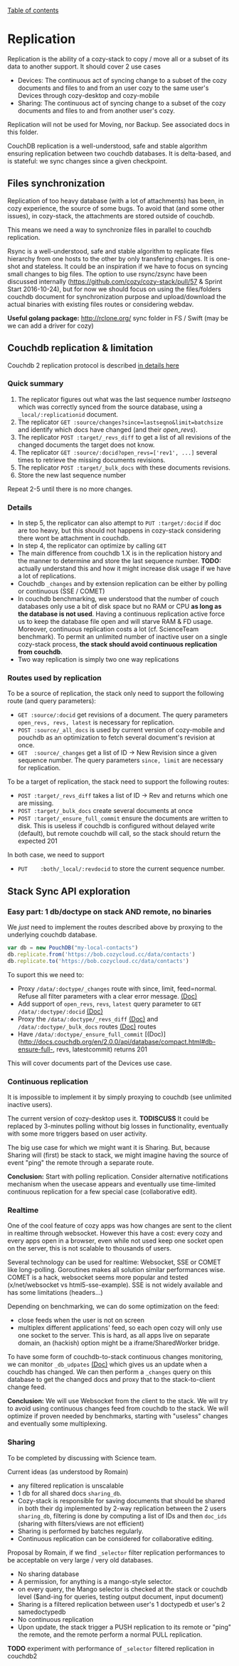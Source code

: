 [Table of contents](./README.md#table-of-contents)

# Replication

Replication is the ability of a cozy-stack to copy / move all or a subset of its data to another support. It should cover 2 use cases

- Devices: The continuous act of syncing change to a subset of the cozy documents and files to and from an user cozy to the same user's Devices through cozy-desktop and cozy-mobile
- Sharing: The continuous act of syncing change to a subset of the cozy documents and files to and from another user's cozy.

Replication will not be used for Moving, nor Backup. See associated docs in this folder.

CouchDB replication is a well-understood, safe and stable algorithm ensuring replication between two couchdb databases. It is delta-based, and is stateful: we sync changes since a given checkpoint.

## Files synchronization

Replication of too heavy database (with a lot of attachments) has been, in cozy experience, the source of some bugs. To avoid that (and some other issues), in cozy-stack, the attachments are stored outside of couchdb.

This means we need a way to synchronize files in parallel to couchdb replication.

Rsync is a well-understood, safe and stable algorithm to replicate files hierarchy from one hosts to the other by only transfering changes. It is one-shot and stateless. It could be an inspiration if we have to focus on syncing small changes to big files. The option to use rsync/zsync have been discussed internally (https://github.com/cozy/cozy-stack/pull/57 & Sprint Start 2016-10-24), but for now we should focus on using the files/folders couchdb document for synchronization purpose and upload/download the actual binaries with existing files routes or considering webdav.

**Useful golang package:** http://rclone.org/ sync folder in FS / Swift  (may be we can add a driver for cozy)

## Couchdb replication & limitation

Couchdb 2 replication protocol is described [in details here ](http://docs.couchdb.org/en/2.0.0/replication/protocol.html)


### Quick summary

1. The replicator figures out what was the last sequence number *lastseqno* which was correctly synced from the source database, using a `_local/:replicationid` document.
2. The replicator `GET :source/changes?since=lastseqno&limit=batchsize` and identify which docs have changed (and their *open_revs*).
3. The replicator `POST :target/_revs_diff` to get a list of all revisions of the changed documents the target does not know.
4. The replicator `GET :source/:docid?open_revs=['rev1', ...]` several times to retrieve the missing documents revisions.
5. The replicator `POST :target/_bulk_docs` with these documents revisions.
6. Store the new last sequence number

Repeat 2-5 until there is no more changes.

### Details

- In step 5, the replicator can also attempt to `PUT :target/:docid` if doc are too heavy, but this should not happens in cozy-stack considering there wont be attachment in couchdb.
- In step 4, the replicator can optimize by calling `GET `
- The main difference from couchdb 1.X is in the replication history and the manner to determine and store the last sequence number. **TODO:** actually understand this and how it might increase disk usage if we have a lot of replications.
- Couchdb `_changes` and by extension replication can be either by polling or continuous (SSE / COMET)
- In couchdb benchmarking, we understood that the number of couch databases only use a bit of disk space but no RAM or CPU **as long as the database is not used**. Having a continuous replication active force us to keep the database file open and will starve RAM & FD usage. Moreover, continuous replication costs a lot (cf. ScienceTeam benchmark). To permit an unlimited number of inactive user on a single cozy-stack process, **the stack should avoid continuous replication from couchdb**.
- Two way replication is simply two one way replications


### Routes used by replication

To be a source of replication, the stack only need to support the following route (and query parameters):

- `GET :source/:docid` get revisions of a document. The query parameters `open_revs, revs, latest` is necessary for replication.
- `POST :source/_all_docs` is used by current version of cozy-mobile and pouchdb as an optimization to fetch several document's revision at once.
- `GET  :source/_changes` get a list of ID -> New Revision since a given sequence number. The query parameters `since, limit` are necessary for replication.

To be a target of replication, the stack need to support the following routes:

- `POST :target/_revs_diff` takes a list of ID -> Rev and returns which one are missing.
- `POST :target/_bulk_docs` create several documents at once
- `POST :target/_ensure_full_commit` ensure the documents are written to disk. This is useless if couchdb is configured without delayed write (default), but remote couchdb will call, so the stack should return the expected 201

In both case, we need to support

- `PUT    :both/_local/:revdocid` to store the current sequence number.

## Stack Sync API exploration


### Easy part: 1 db/doctype on stack AND remote, no binaries
We *just* need to implement the routes described above by proxying to the underlying couchdb database.

```javascript
var db = new PouchDB("my-local-contacts")
db.replicate.from('https://bob.cozycloud.cc/data/contacts')
db.replicate.to('https://bob.cozycloud.cc/data/contacts')
```

To suport this we need to:
- Proxy `/data/:doctype/_changes` route with since, limit, feed=normal. Refuse all filter parameters with a clear error message. [(Doc)](http://docs.couchdb.org/en/2.0.0/api/database/changes.html)
- Add support of `open_revs`, `revs`, `latest` query parameter to `GET /data/:doctype/:docid` [(Doc) ](http://docs.couchdb.org/en/2.0.0/api/document/common.html?highlight=open_revs#get--db-docid)
- Proxy the `/data/:doctype/_revs_diff` [(Doc)](http://docs.couchdb.org/en/2.0.0/api/database/misc.html#db-revs-diff) and `/data/:doctype/_bulk_docs` routes [(Doc)](http://docs.couchdb.org/en/2.0.0/api/database/bulk-api.html) routes
- Have `/data/:doctype/_ensure_full_commit` [(Doc)](http://docs.couchdb.org/en/2.0.0/api/database/compact.html#db-ensure-full-, revs, latestcommit) returns 201

This will cover documents part of the Devices use case.


### Continuous replication

It is impossible to implement it by simply proxying to couchdb (see unlimited inactive users).

The current version of cozy-desktop uses it. **TODISCUSS** It could be replaced by 3-minutes polling without big losses in functionality, eventually with some more triggers based on user activity.

The big use case for which we might want it is Sharing. But, because Sharing will (first) be stack to stack, we might imagine having the source of event "ping" the remote through a separate route.

**Conclusion:** Start with polling replication. Consider alternative notifications mechanism when the usecase appears and eventually use time-limited continuous replication for a few special case (collaborative edit).

### Realtime

One of the cool feature of cozy apps was how changes are sent to the client in realtime through websocket. However this have a cost: every cozy and every apps open in a browser, even while not used keep one socket open on the server, this is not scalable to thousands of users.

Several technology can be used for realtime: Websocket, SSE or COMET like long-polling. Goroutines makes all solution similar performances wise. COMET is a hack, websocket seems more popular and tested (x/net/websocket vs html5-sse-example). SSE is not widely available and has some limitations (headers...)

Depending on benchmarking, we can do some optimization on the feed:
- close feeds when the user is not on screen
- multiplex different applications' feed, so each open cozy will only use one socket to the server. This is hard, as all apps live on separate domain, an (hackish) option might be a iframe/SharedWorker bridge.

To have some form of couchdb-to-stack continuous changes monitoring, we can monitor `_db_udpates` [(Doc)](http://docs.couchdb.org/en/2.0.0/api/server/common.html#db-updates) which gives us an update when a couchdb has changed. We can then perform a `_changes` query on this database to get the changed docs and proxy that to the stack-to-client change feed.

**Conclusion:** We will use Websocket from the client to the stack. We will try to avoid using continuous changes feed from couchdb to the stack. We will optimize if proven needed by benchmarks, starting with "useless" changes and eventually some multiplexing.

### Sharing

To be completed by discussing with Science team.

Current ideas (as understood by Romain)

- any filtered replication is unscalable
- 1 db for all shared docs `sharing_db`.
- Cozy-stack is responsible for saving documents that should be shared in both their dg implemented by 2-way replication between the 2 users `sharing_db`, filtering is done by computing a list of IDs and then `doc_ids` (sharing with filters/views are not efficient)
- Sharing is performed by batches regularly.
- Continuous replication can be considered for collaborative editing.

Proposal by Romain, if we find `_selector` filter replication performances to be acceptable on very large / very old databases.

- No sharing database
- A permission, for anything is a mango-style selector.
- on every query, the Mango selector is checked at the stack or couchdb level ($and-ing for queries, testing output document, input document)
- Sharing is a filtered replication between user's 1 doctypedb et user's 2 samedoctypedb
- No continuous replication
- Upon update, the stack trigger a PUSH replication to its remote or "ping" the remote, and the remote perform a normal PULL replication.


**TODO** experiment with performance of `_selector` filtered replication in couchdb2
